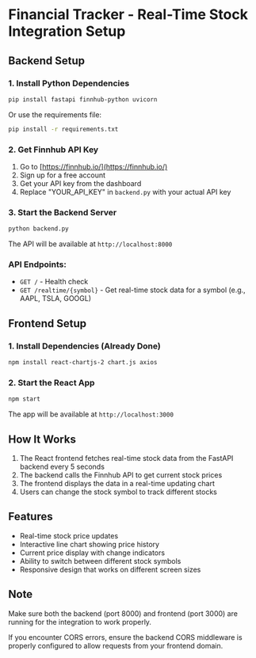 # Financial Tracker - Real-Time Stock Integration Setup

## Backend Setup

### 1. Install Python Dependencies
```bash
pip install fastapi finnhub-python uvicorn
```

Or use the requirements file:
```bash
pip install -r requirements.txt
```

### 2. Get Finnhub API Key
1. Go to [https://finnhub.io/](https://finnhub.io/)
2. Sign up for a free account
3. Get your API key from the dashboard
4. Replace "YOUR_API_KEY" in `backend.py` with your actual API key

### 3. Start the Backend Server
```bash
python backend.py
```

The API will be available at `http://localhost:8000`

### API Endpoints:
- `GET /` - Health check
- `GET /realtime/{symbol}` - Get real-time stock data for a symbol (e.g., AAPL, TSLA, GOOGL)

## Frontend Setup

### 1. Install Dependencies (Already Done)
```bash
npm install react-chartjs-2 chart.js axios
```

### 2. Start the React App
```bash
npm start
```

The app will be available at `http://localhost:3000`

## How It Works

1. The React frontend fetches real-time stock data from the FastAPI backend every 5 seconds
2. The backend calls the Finnhub API to get current stock prices
3. The frontend displays the data in a real-time updating chart
4. Users can change the stock symbol to track different stocks

## Features

- Real-time stock price updates
- Interactive line chart showing price history
- Current price display with change indicators
- Ability to switch between different stock symbols
- Responsive design that works on different screen sizes

## Note

Make sure both the backend (port 8000) and frontend (port 3000) are running for the integration to work properly.

If you encounter CORS errors, ensure the backend CORS middleware is properly configured to allow requests from your frontend domain.